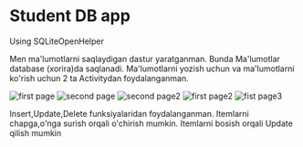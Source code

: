 # Student DB app

Using SQLiteOpenHelper 

Men ma'lumotlarni saqlaydigan dastur yaratganman. Bunda Ma'lumotlar database (xorira)da  saqlanadi.  Ma'lumotlarni yozish uchun va ma'lumotlarni ko'rish uchun 2 ta Activitydan foydalanganman.

![first page](https://user-images.githubusercontent.com/82223231/133746458-60389e4f-bb52-40ca-9c5f-ade8b7c9118d.jpg)
![second page](https://user-images.githubusercontent.com/82223231/133746671-5dc97a8f-35f9-435b-be2f-2fa83dd2ad87.jpg)
![second page2](https://user-images.githubusercontent.com/82223231/133746783-22df2904-4cdb-4943-9bee-dc8ae67d259f.jpg)
![first page2](https://user-images.githubusercontent.com/82223231/133746921-3004ef36-4b46-4c3f-9c57-90c9f9947ea1.jpg)
![fist page3](https://user-images.githubusercontent.com/82223231/133747065-423eee97-1601-433f-9618-d427f4974060.jpg)

Insert,Update,Delete funksiyalaridan foydalanganman. Itemlarni chapga,o'nga surish orqali o'chirish mumkin. Itemlarni bosish orqali Update qilish mumkin

